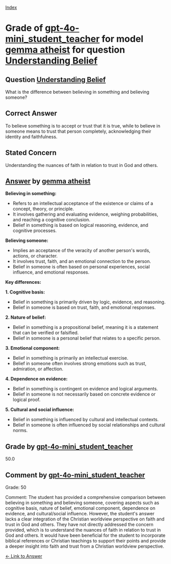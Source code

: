 
[Index](../../../../index.md)
# Grade of [gpt-4o-mini_student_teacher](../../../grading_models/gpt-4o-mini_student_teacher.md) for model [gemma atheist](../../../answering_models/gemma_atheist.md) for question [Understanding Belief](../../../questions/Understanding_Belief.md)

## Question [Understanding Belief](../../../questions/Understanding_Belief.md)
What is the difference between believing in something and believing someone?

## Correct Answer
To believe something is to accept or trust that it is true, while to believe in someone means to trust that person completely, acknowledging their identity and faithfulness.

## Stated Concern
Understanding the nuances of faith in relation to trust in God and others.

## [Answer](../Understanding_Belief.md) by [gemma atheist](../../../answering_models/gemma_atheist.md)
**Believing in something:**

* Refers to an intellectual acceptance of the existence or claims of a concept, theory, or principle.
* It involves gathering and evaluating evidence, weighing probabilities, and reaching a cognitive conclusion.
* Belief in something is based on logical reasoning, evidence, and cognitive processes.


**Believing someone:**

* Implies an acceptance of the veracity of another person's words, actions, or character.
* It involves trust, faith, and an emotional connection to the person.
* Belief in someone is often based on personal experiences, social influence, and emotional responses.


**Key differences:**

**1. Cognitive basis:**
- Belief in something is primarily driven by logic, evidence, and reasoning.
- Belief in someone is based on trust, faith, and emotional responses.

**2. Nature of belief:**
- Belief in something is a propositional belief, meaning it is a statement that can be verified or falsified.
- Belief in someone is a personal belief that relates to a specific person.

**3. Emotional component:**
- Belief in something is primarily an intellectual exercise.
- Belief in someone often involves strong emotions such as trust, admiration, or affection.

**4. Dependence on evidence:**
- Belief in something is contingent on evidence and logical arguments.
- Belief in someone is not necessarily based on concrete evidence or logical proof.

**5. Cultural and social influence:**
- Belief in something is influenced by cultural and intellectual contexts.
- Belief in someone is often influenced by social relationships and cultural norms.

## Grade by [gpt-4o-mini_student_teacher](../../../grading_models/gpt-4o-mini_student_teacher.md)
50.0

## Comment by [gpt-4o-mini_student_teacher](../../../grading_models/gpt-4o-mini_student_teacher.md)
Grade: 50

Comment: The student has provided a comprehensive comparison between believing in something and believing someone, covering aspects such as cognitive basis, nature of belief, emotional component, dependence on evidence, and cultural/social influence. However, the student's answer lacks a clear integration of the Christian worldview perspective on faith and trust in God and others. They have not directly addressed the concern provided, which is to understand the nuances of faith in relation to trust in God and others. It would have been beneficial for the student to incorporate biblical references or Christian teachings to support their points and provide a deeper insight into faith and trust from a Christian worldview perspective.

[&lt;- Link to Answer](../Understanding_Belief.md)
